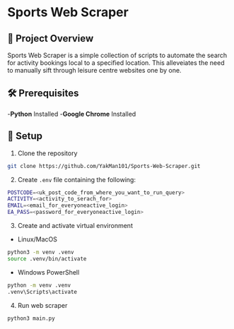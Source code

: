 # Sports Web Scraper

## 📝 Project Overview
Sports Web Scraper is a simple collection of scripts to automate the search for activity bookings local to a specified location. This alleveiates the need to manually sift through leisure centre websites one by one.

## 🛠️ Prerequisites

-**Python** Installed
-**Google Chrome** Installed

## 📂 Setup
1. Clone the repository
```bash
git clone https://github.com/YakMan101/Sports-Web-Scraper.git
```

2. Create `.env` file containing the following:
```bash
POSTCODE=<uk_post_code_from_where_you_want_to_run_query>
ACTIVITY=<activity_to_serach_for>
EMAIL=<email_for_everyoneactive_login>
EA_PASS=<password_for_everyoneactive_login>
```

3. Create and activate virtual environment
- Linux/MacOS
```bash
python3 -m venv .venv
source .venv/bin/activate
```
- Windows PowerShell
```bash
python -m venv .venv
.venv\Scripts\activate
```

4. Run web scraper
```bash
python3 main.py
```